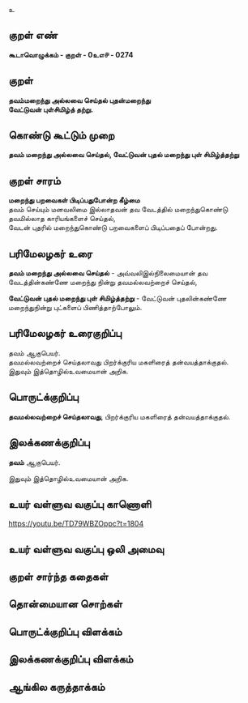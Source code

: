 உ

## குறள் எண் 

**கூடாவொழுக்கம் - குறள் - 0உஎ௪ - 0274**  

## குறள் 

**தவம்மறைந்து அல்லவை செய்தல் புதன்மறைந்து  
வேட்டுவன் புள்சிமிழ்த் தற்று.**

## கொண்டு கூட்டும் முறை

**தவம் மறைந்து அல்லவை செய்தல், வேட்டுவன் புதல் மறைந்து புள் சிமிழ்த்தற்று**

## குறள் சாரம் 

**மறைந்து பறவைகள் பிடிப்பதுபோன்ற கீழ்மை**  
தவம் செய்யும் மனவலிமை இல்லாதவன் தவ வேடத்தில் மறைந்துகொண்டு தவமில்லாத காரியங்களைச் செய்தல்,  
வேடன் புதரில் மறைந்துகொண்டு பறவைகளைப் பிடிப்பதைப் போன்றது.  

## பரிமேலழகர் உரை

**தவம் மறைந்து அல்லவை செய்தல்** - அவ்வலிஇல்நிலைமையான் தவ வேடத்தின்கண்ணே மறைந்து நின்று தவமல்லவற்றைச் செய்தல்,   

**வேட்டுவன் புதல் மறைந்து புள் சிமிழ்த்தற்று** - வேட்டுவன் புதலின்கண்ணே மறைந்துநின்று புட்களைப் பிணித்தாற்போலும்.

## பரிமேலழகர் உரைகுறிப்பு   

தவம் ஆகுபெயர்.  
தவமல்லவற்றைச் செய்தலாவது பிறர்க்குரிய மகளிரைத் தன்வயத்தாக்குதல்.  
இதுவும் இத்தொழில்உவமையான் அறிக.   

## பொருட்க்குறிப்பு 

**தவமல்லவற்றைச் செய்தலாவது**, பிறர்க்குரிய மகளிரைத் தன்வயத்தாக்குதல்.   

## இலக்கணக்குறிப்பு  

**தவம்** ஆகுபெயர்.   

இதுவும் இத்தொழில்உவமையான் அறிக.   

## உயர் வள்ளுவ வகுப்பு காணொளி

https://youtu.be/TD79WBZOppc?t=1804

## உயர் வள்ளுவ வகுப்பு ஒலி அமைவு 

 
## குறள் சார்ந்த கதைகள் 


## தொன்மையான சொற்கள்


## பொருட்க்குறிப்பு விளக்கம்


## இலக்கணக்குறிப்பு விளக்கம்


## ஆங்கில கருத்தாக்கம் 


